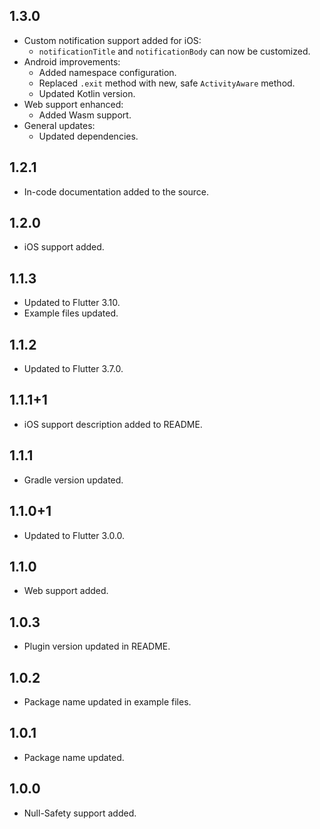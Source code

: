 ## 1.3.0

* Custom notification support added for iOS:
  - `notificationTitle` and `notificationBody` can now be customized.
* Android improvements:
  - Added namespace configuration.
  - Replaced `.exit` method with new, safe `ActivityAware` method.
  - Updated Kotlin version.
* Web support enhanced:
  - Added Wasm support.
* General updates:
  - Updated dependencies.

## 1.2.1
 
* In-code documentation added to the source.

## 1.2.0
 
* iOS support added.
 
## 1.1.3
 
* Updated to Flutter 3.10.
* Example files updated.
 
## 1.1.2
 
* Updated to Flutter 3.7.0.
 
## 1.1.1+1
 
* iOS support description added to README.

## 1.1.1
 
* Gradle version updated. 

## 1.1.0+1
 
* Updated to Flutter 3.0.0. 

## 1.1.0 
 
* Web support added.

## 1.0.3

* Plugin version updated in README.

## 1.0.2

* Package name updated in example files.

## 1.0.1

* Package name updated.

## 1.0.0

* Null-Safety support added.
